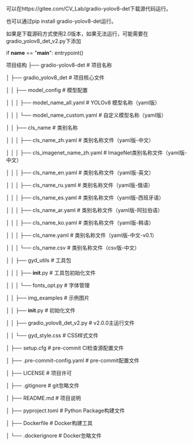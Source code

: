 可以在https://gitee.com/CV_Lab/gradio-yolov8-det下载源代码运行。

也可以通过pip install gradio-yolov8-det运行。

如果是下载源码方式使用2.0版本，如果无法运行，可能需要在gradio_yolov8_det_v2.py下添加

if __name__ == "__main__":
    entrypoint()

项目结构
├──  gradio-yolov8-det											# 项目名称

│    ├── gradio_yolov8_det										# 项目核心文件

│    │   ├── model_config										# 模型配置

│    │   │   ├── model_name_all.yaml							# YOLOv8 模型名称（yaml版）

│    │   │   └── model_name_custom.yaml							# 自定义模型名称（yaml版）

│    │   ├── cls_name											# 类别名称

│    │   │   ├── cls_name_zh.yaml								# 类别名称文件（yaml版-中文）

│    │   │   ├── cls_imagenet_name_zh.yaml						# ImageNet类别名称文件（yaml版-中文）

│    │   │   ├── cls_name_en.yaml								# 类别名称文件（yaml版-英文）

│    │   │   ├── cls_name_ru.yaml								# 类别名称文件（yaml版-俄语）

│    │   │   ├── cls_name_es.yaml								# 类别名称文件（yaml版-西班牙语）

│    │   │   ├── cls_name_ar.yaml								# 类别名称文件（yaml版-阿拉伯语）

│    │   │   ├── cls_name_ko.yaml								# 类别名称文件（yaml版-韩语）

│    │   │   ├── cls_name.yaml									# 类别名称文件（yaml版-中文-v0.1）

│    │   │   └── cls_name.csv									# 类别名称文件（csv版-中文）

│    │   ├── gyd_utils											# 工具包

│    │   │   ├── __init__.py									# 工具包初始化文件

│    │   │   └── fonts_opt.py									# 字体管理

│    │   ├── img_examples										# 示例图片

│    │   ├── __init__.py										# 初始化文件

│    │   ├── gradio_yolov8_det_v2.py							# v2.0.0主运行文件

│    │   └── gyd_style.css										# CSS样式文件

│    ├── setup.cfg												# pre-commit CI检查源配置文件

│    ├── .pre-commit-config.yaml								# pre-commit配置文件

│    ├── LICENSE												# 项目许可

│    ├── .gitignore												# git忽略文件

│    ├── README.md												# 项目说明

│    ├── pyproject.toml											# Python Package构建文件

│    ├── Dockerfile												# Docker构建工具

│    └── .dockerignore											# Docker忽略文件
